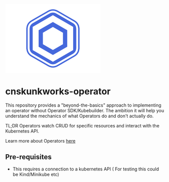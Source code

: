 <img src="images/logo.png" width="300">

# cnskunkworks-operator

This repository provides a "beyond-the-basics" approach to implementing an operator without Operator SDK/Kubebuilder.
The ambition it will help you understand the mechanics of what Operators do and don't actually do.

TL;DR Operators watch CRUD for specific resources and interact with the Kubernetes API.

Learn more about Operators [here](https://github.com/cncf/tag-app-delivery/blob/master/operator-wg/whitepaper/Operator-WhitePaper_v1-0.md#)

## Pre-requisites

- This requires a connection to a kubernetes API ( For testing this could be Kind/Minikube etc)

